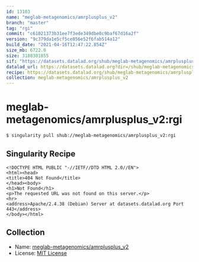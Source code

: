 ```yaml
---
id: 13103
name: "meglab-metagenomics/amrplusplus_v2"
branch: "master"
tag: "rgi"
commit: "c61021373b31ee7f3ede349dbe0c9baf67d16a2f"
version: "9c379da1e5cf5ce856e52f6fab514a12"
build_date: "2021-04-16T12:47:22.854Z"
size_mb: 6722.0
size: 3188301855
sif: "https://datasets.datalad.org/shub/meglab-metagenomics/amrplusplus_v2/rgi/2021-04-16-c6102137-9c379da1/9c379da1e5cf5ce856e52f6fab514a12.sif"
datalad_url: https://datasets.datalad.org?dir=/shub/meglab-metagenomics/amrplusplus_v2/rgi/2021-04-16-c6102137-9c379da1/
recipe: https://datasets.datalad.org/shub/meglab-metagenomics/amrplusplus_v2/rgi/2021-04-16-c6102137-9c379da1/Singularity
collection: meglab-metagenomics/amrplusplus_v2
---
```


# meglab-metagenomics/amrplusplus_v2:rgi

```bash
$ singularity pull shub://meglab-metagenomics/amrplusplus_v2:rgi
```

## Singularity Recipe

```singularity
<!DOCTYPE HTML PUBLIC "-//IETF//DTD HTML 2.0//EN">
<html><head>
<title>404 Not Found</title>
</head><body>
<h1>Not Found</h1>
<p>The requested URL was not found on this server.</p>
<hr>
<address>Apache/2.4.38 (Debian) Server at datasets.datalad.org Port 443</address>
</body></html>
```

## Collection

 - Name: [meglab-metagenomics/amrplusplus_v2](https://github.com/meglab-metagenomics/amrplusplus_v2)
 - License: [MIT License](https://api.github.com/licenses/mit)

